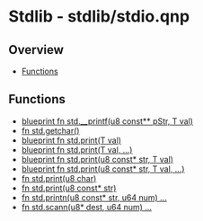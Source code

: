 
# Stdlib - stdlib/stdio.qnp

## Overview
 - [Functions](#functions)


## Functions
 - [blueprint fn<i32> std.__printf(u8 const** pStr, T val)]()
 - [fn<u8> std.getchar()]()
 - [blueprint fn<i32> std.print(T val)]()
 - [blueprint fn<i32> std.print(T val, ...)]()
 - [blueprint fn<i32> std.print(u8 const* str, T val)]()
 - [blueprint fn<i32> std.print(u8 const* str, T val, ...)]()
 - [fn<i32> std.print(u8 char)]()
 - [fn<i32> std.print(u8 const* str)]()
 - [fn<i32> std.printn(u8 const* str, u64 num) ...]()
 - [fn<i32> std.scann(u8* dest, u64 num) ...]()

